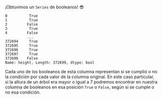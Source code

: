 ¡Obtuvimos un `Series` de booleanos! :sunglasses:

```
0          True
1          True
2         False
3          True
4         False
          ...  
372694     True
372695     True
372696     True
372697     True
372698    False
Name: height, Length: 372699, dtype: bool
```

Cada uno de los booleanos de esta columna representan si se cumplió o no la condición por cada valor de la columna original. En este caso particular, si la altura de un árbol era mayor o igual a 7 podremos encontrar en nuestra columna de booleanos en esa posición `True` o `False`, según si se cumple o no esa condición.
